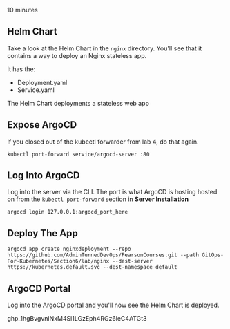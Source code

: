 10 minutes

## Helm Chart
Take a look at the Helm Chart in the `nginx` directory. You'll see that it contains a way to deploy an Nginx stateless app.

It has the:
- Deployment.yaml
- Service.yaml

The Helm Chart deployments a stateless web app

## Expose ArgoCD
If you closed out of the kubectl forwarder from lab 4, do that again.

```
kubectl port-forward service/argocd-server :80
```

## Log Into ArgoCD
Log into the server via the CLI. The port is what ArgoCD is hosting hosted on from the `kubectl port-forward` section in **Server Installation**

```
argocd login 127.0.0.1:argocd_port_here
```

## Deploy The App

`argocd app create nginxdeployment --repo https://github.com/AdminTurnedDevOps/PearsonCourses.git --path GitOps-For-Kubernetes/Section6/lab/nginx --dest-server https://kubernetes.default.svc --dest-namespace default`

## ArgoCD Portal

Log into the ArgoCD portal and you'll now see the Helm Chart is deployed.


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
